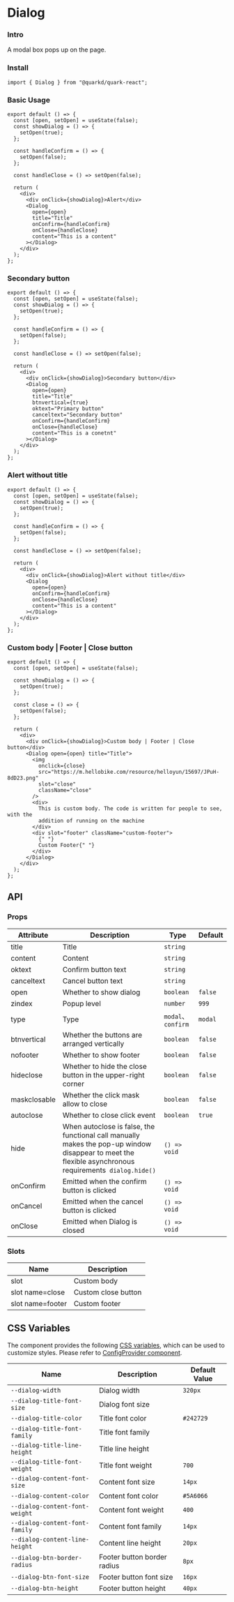 # Dialog

### Intro

A modal box pops up on the page.

### Install

```tsx
import { Dialog } from "@quarkd/quark-react";
```

### Basic Usage

```tsx
export default () => {
  const [open, setOpen] = useState(false);
  const showDialog = () => {
    setOpen(true);
  };

  const handleConfirm = () => {
    setOpen(false);
  };

  const handleClose = () => setOpen(false);

  return (
    <div>
      <div onClick={showDialog}>Alert</div>
      <Dialog
        open={open}
        title="Title"
        onConfirm={handleConfirm}
        onClose={handleClose}
        content="This is a content"
      ></Dialog>
    </div>
  );
};
```

### Secondary button

```tsx
export default () => {
  const [open, setOpen] = useState(false);
  const showDialog = () => {
    setOpen(true);
  };

  const handleConfirm = () => {
    setOpen(false);
  };

  const handleClose = () => setOpen(false);

  return (
    <div>
      <div onClick={showDialog}>Secondary button</div>
      <Dialog
        open={open}
        title="Title"
        btnvertical={true}
        oktext="Primary button"
        canceltext="Secondary button"
        onConfirm={handleConfirm}
        onClose={handleClose}
        content="This is a conetnt"
      ></Dialog>
    </div>
  );
};
```

### Alert without title

```tsx
export default () => {
  const [open, setOpen] = useState(false);
  const showDialog = () => {
    setOpen(true);
  };

  const handleConfirm = () => {
    setOpen(false);
  };

  const handleClose = () => setOpen(false);

  return (
    <div>
      <div onClick={showDialog}>Alert without title</div>
      <Dialog
        open={open}
        onConfirm={handleConfirm}
        onClose={handleClose}
        content="This is a content"
      ></Dialog>
    </div>
  );
};
```

### Custom body | Footer | Close button

```tsx
export default () => {
  const [open, setOpen] = useState(false);

  const showDialog = () => {
    setOpen(true);
  };

  const close = () => {
    setOpen(false);
  };

  return (
    <div>
      <div onClick={showDialog}>Custom body | Footer | Close button</div>
      <Dialog open={open} title="Title">
        <img
          onclick={close}
          src="https://m.hellobike.com/resource/helloyun/15697/JPuH-8dD23.png"
          slot="close"
          className="close"
        />
        <div>
          This is custom body. The code is written for people to see, with the
          addition of running on the machine
        </div>
        <div slot="footer" className="custom-footer">
          {" "}
          Custom Footer{" "}
        </div>
      </Dialog>
    </div>
  );
};
```

## API

### Props

| Attribute    | Description                                                                                                                                            | Type               | Default |
| ------------ | ------------------------------------------------------------------------------------------------------------------------------------------------------ | ------------------ | ------- |
| title        | Title                                                                                                                                                  | `string`           |
| content      | Content                                                                                                                                                | `string`           |
| oktext       | Confirm button text                                                                                                                                    | `string`           |
| canceltext   | Cancel button text                                                                                                                                     | `string`           |
| open         | Whether to show dialog                                                                                                                                 | `boolean`          | `false` |
| zindex       | Popup level                                                                                                                                            | `number`           | `999`   |
| type         | Type                                                                                                                                                   | `modal`、`confirm` | `modal` |
| btnvertical  | Whether the buttons are arranged vertically                                                                                                            | `boolean`          | `false` |
| nofooter     | Whether to show footer                                                                                                                                 | `boolean`          | `false` |
| hideclose    | Whether to hide the close button in the upper-right corner                                                                                             | `boolean`          | `false` |
| maskclosable | Whether the click mask allow to close                                                                                                                  | `boolean`          | `false` |
| autoclose    | Whether to close click event                                                                                                                           | `boolean`          | `true`  |
| hide         | When autoclose is false, the functional call manually makes the pop-up window disappear to meet the flexible asynchronous requirements` dialog.hide()` | `() => void`       |
| onConfirm    | Emitted when the confirm button is clicked                                                                                                             | `() => void`       |
| onCancel     | Emitted when the cancel button is clicked                                                                                                              | `() => void`       |
| onClose      | Emitted when Dialog is closed                                                                                                                          | `() => void`       |

### Slots

| Name             | Description         |
| ---------------- | ------------------- |
| slot             | Custom body         |
| slot name=close  | Custom close button |
| slot name=footer | Custom footer       |

## CSS Variables

The component provides the following [CSS variables](https://developer.mozilla.org/zh-CN/docs/Web/CSS/Using_CSS_custom_properties), which can be used to customize styles. Please refer to [ConfigProvider component](#/zh-CN/guide/theme).

| Name                           | Description                 | Default Value |
| ------------------------------ | --------------------------- | ------------- |
| `--dialog-width`               | Dialog width                | `320px`       |
| `--dialog-title-font-size`     | Dialog font size            |
| `--dialog-title-color`         | Title font color            | `#242729`     |
| `--dialog-title-font-family`   | Title font family           |
| `--dialog-title-line-height`   | Title line height           |
| `--dialog-title-font-weight`   | Title font weight           | `700`         |
| `--dialog-content-font-size`   | Content font size           | `14px`        |
| `--dialog-content-color`       | Content font color          | `#5A6066`     |
| `--dialog-content-font-weight` | Content font weight         | `400`         |
| `--dialog-content-font-family` | Content font family         | `14px`        |
| `--dialog-content-line-height` | Content line height         | `20px`        |
| `--dialog-btn-border-radius`   | Footer button border radius | `8px`         |
| `--dialog-btn-font-size`       | Footer button font size     | `16px`        |
| `--dialog-btn-height`          | Footer button height        | `40px`        |
